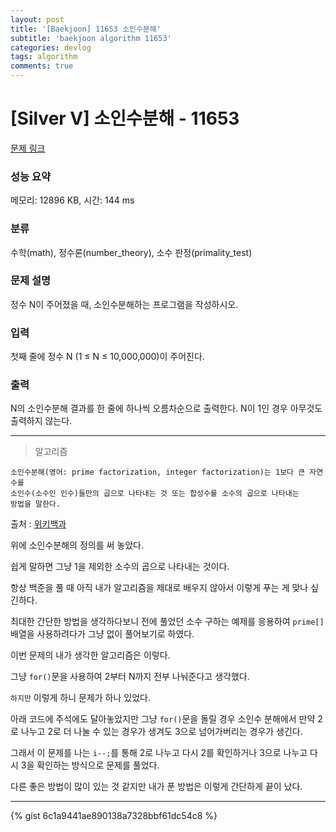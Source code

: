 ```yaml
---
layout: post
title: '[Baekjoon] 11653 소인수분해'
subtitle: 'baekjoon algorithm 11653'
categories: devlog
tags: algorithm
comments: true
---
```


# [Silver V] 소인수분해 - 11653 

[문제 링크](https://www.acmicpc.net/problem/11653) 

### 성능 요약

메모리: 12896 KB, 시간: 144 ms

### 분류

수학(math), 정수론(number_theory), 소수 판정(primality_test)

### 문제 설명

<p>정수 N이 주어졌을 때, 소인수분해하는 프로그램을 작성하시오.</p>

### 입력 

 <p>첫째 줄에 정수 N (1 ≤ N ≤ 10,000,000)이 주어진다.</p>

### 출력 

 <p>N의 소인수분해 결과를 한 줄에 하나씩 오름차순으로 출력한다. N이 1인 경우 아무것도 출력하지 않는다.</p>

---

> 알고리즘

```
소인수분해(영어: prime factorization, integer factorization)는 1보다 큰 자연수를 
소인수(소수인 인수)들만의 곱으로 나타내는 것 또는 합성수를 소수의 곱으로 나타내는
방법을 말한다.
```
출처 : [위키백과](https://ko.wikipedia.org/wiki/%EC%86%8C%EC%9D%B8%EC%88%98%EB%B6%84%ED%95%B4)

위에 소인수분해의 정의를 써 놓았다.

쉽게 말하면 그냥 1을 제외한 소수의 곱으로 나타내는 것이다.

항상 백준을 풀 때 아직 내가 알고리즘을 제대로 배우지 않아서 이렇게 푸는 게 맞나 싶긴하다.

최대한 간단한 방법을 생각하다보니 전에 풀었던 소수 구하는 예제를 응용하여 `prime[]` 배열을 사용하려다가 그냥 없이 풀어보기로 하였다.

이번 문제의 내가 생각한 알고리즘은 이렇다.

그냥 `for()`문을 사용하여 2부터 N까지 전부 나눠준다고 생각했다.

`하지만` 이렇게 하니 문제가 하나 있었다.

아래 코드에 주석에도 달아놓았지만 그냥 `for()`문을 돌릴 경우 소인수 분해에서 만약 2로 나누고 2로 더 나눌 수 있는 경우가 생겨도 3으로 넘어가버리는 경우가 생긴다.

그래서 이 문제를 나는 `i--;`를 통해 2로 나누고 다시 2를 확인하거나 3으로 나누고 다시 3을 확인하는 방식으로 문제를 풀었다.

다른 좋은 방법이 많이 있는 것 같지만 내가 푼 방법은 이렇게 간단하게 끝이 났다.

---


{% gist 6c1a9441ae890138a7328bbf61dc54c8 %}
